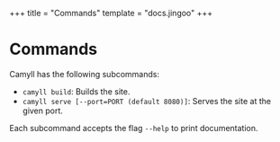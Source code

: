 +++
title = "Commands"
template = "docs.jingoo"
+++

# Commands

Camyll has the following subcommands:

- `camyll build`: Builds the site.
- `camyll serve [--port=PORT (default 8080)]`: Serves the site at the given
  port.

Each subcommand accepts the flag `--help` to print documentation.
